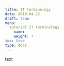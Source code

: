 ```yaml
---
title: IT terminology
date: 2019-04-22
draft: true
menu:
  tutorial:IT terminology
    name: 
    weight: 7
toc: true
type: docs
---
```


text